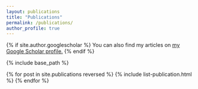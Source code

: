 ```yaml
---
layout: publications
title: "Publications"
permalink: /publications/
author_profile: true
---
```

{% if site.author.googlescholar %}
  You can also find my articles on <u><a href="{{site.author.googlescholar}}">my Google Scholar profile</a>.</u> <i class="fas fa-fw fa-graduation-cap" aria-hidden="true"></i>
{% endif %}

{% include base_path %}

{% for post in site.publications reversed %}
    {% include list-publication.html %}
{% endfor %}